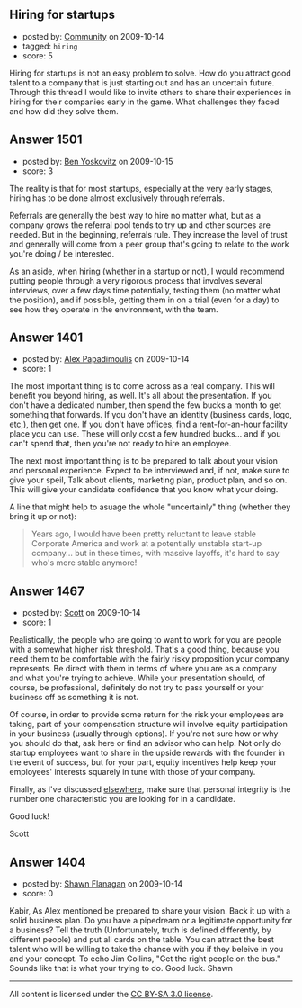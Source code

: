 ## Hiring for startups

- posted by: [Community](https://stackexchange.com/users/-1/-1-community) on 2009-10-14
- tagged: `hiring`
- score: 5

Hiring for startups is not an easy problem to solve. How do you attract good talent to a company that is just starting out and has an uncertain future. Through this thread I would like to invite others to share their experiences in hiring for their companies early in the game. What challenges they faced and how did they solve them. 


## Answer 1501

- posted by: [Ben Yoskovitz](https://stackexchange.com/users/-1/846-ben-yoskovitz) on 2009-10-15
- score: 3

The reality is that for most startups, especially at the very early stages, hiring has to be done almost exclusively through referrals.

Referrals are generally the best way to hire no matter what, but as a company grows the referral pool tends to try up and other sources are needed. But in the beginning, referrals rule. They increase the level of trust and generally will come from a peer group that's going to relate to the work you're doing / be interested.

As an aside, when hiring (whether in a startup or not), I would recommend putting people through a very rigorous process that involves several interviews, over a few days time potentially, testing them (no matter what the position), and if possible, getting them in on a trial (even for a day) to see how they operate in the environment, with the team.


## Answer 1401

- posted by: [Alex Papadimoulis](https://stackexchange.com/users/-1/123-alex-papadimoulis) on 2009-10-14
- score: 1

The most important thing is to come across as a real company. This will benefit you beyond hiring, as well. It's all about the presentation. If you don't have a dedicated number, then spend the few bucks a month to get something that forwards. If you don't have an identity (business cards, logo, etc,), then get one.  If you don't have offices, find a rent-for-an-hour facility place you can use. These will only cost a few hundred bucks... and if you can't spend that, then you're not ready to hire an employee.

The next most important thing is to be prepared to talk about your vision and personal experience. Expect to be interviewed and, if not, make sure to give your speil, Talk about clients, marketing plan, product plan, and so on. This will give your candidate confidence that you know what your doing.

A line that might help to asuage the whole "uncertainly" thing (whether they bring it up or not):

> Years ago, I would have been pretty reluctant to leave stable Corporate America and work at a potentially unstable start-up company... but in these times, with massive layoffs, it's hard to say who's more stable anymore!


## Answer 1467

- posted by: [Scott](https://stackexchange.com/users/-1/88-scott) on 2009-10-14
- score: 1

<p>Realistically, the people who are going to want to work for you are people with a somewhat higher risk threshold.  That's a good thing, because you need them to be comfortable with the fairly risky proposition your company represents. Be direct with them in terms of where you are as a company and what you're trying to achieve.  While your presentation should, of course, be professional, definitely do not try to pass yourself or your business off as something it is not.</p>

<p>Of course, in order to provide some return for the risk your employees are taking, part of your compensation structure will involve equity participation in your business (usually through options).  If you're not sure how or why you should do that, ask here or find an advisor who can help.  Not only do startup employees want to share in the upside rewards with the founder in the event of success, but for your part, equity incentives help keep your employees' interests squarely in tune with those of your company.</p>

<p>Finally, as I've discussed <a href="http://escottmenter.blogspot.com/2009/08/how-integrity-is-like-great-dog.html" rel="nofollow">elsewhere</a>, make sure that personal integrity is the number one characteristic you are looking for in a candidate.</p>

<p>Good luck!</p>

<p>Scott</p>



## Answer 1404

- posted by: [Shawn Flanagan](https://stackexchange.com/users/-1/402-shawn-flanagan) on 2009-10-14
- score: 0

Kabir,
As Alex mentioned be prepared to share your vision. Back it up with a solid business plan. Do you have a pipedream or a legitimate opportunity for a business? Tell the truth (Unfortunately, truth is defined differently, by different people) and put all cards on the table. You can attract the best talent who will be willing to take the chance with you if they beleive in you and your concept. To echo Jim Collins, "Get the right people on the bus." Sounds like that is what your trying to do. Good luck.
Shawn



---

All content is licensed under the [CC BY-SA 3.0 license](https://creativecommons.org/licenses/by-sa/3.0/).
